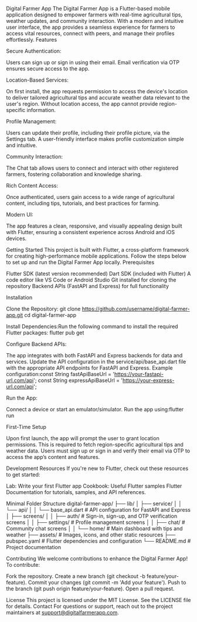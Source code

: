 Digital Farmer App
The Digital Farmer App is a Flutter-based mobile application designed to empower farmers with real-time agricultural tips, weather updates, and community interaction. With a modern and intuitive user interface, the app provides a seamless experience for farmers to access vital resources, connect with peers, and manage their profiles effortlessly.
Features

Secure Authentication: 

Users can sign up or sign in using their email.
Email verification via OTP ensures secure access to the app.


Location-Based Services:

On first install, the app requests permission to access the device's location to deliver tailored agricultural tips and accurate weather data relevant to the user's region.
Without location access, the app cannot provide region-specific information.


Profile Management:

Users can update their profile, including their profile picture, via the Settings tab.
A user-friendly interface makes profile customization simple and intuitive.


Community Interaction:

The Chat tab allows users to connect and interact with other registered farmers, fostering collaboration and knowledge sharing.


Rich Content Access:

Once authenticated, users gain access to a wide range of agricultural content, including tips, tutorials, and best practices for farming.


Modern UI:

The app features a clean, responsive, and visually appealing design built with Flutter, ensuring a consistent experience across Android and iOS devices.



Getting Started
This project is built with Flutter, a cross-platform framework for creating high-performance mobile applications. Follow the steps below to set up and run the Digital Farmer App locally.
Prerequisites

Flutter SDK (latest version recommended)
Dart SDK (included with Flutter)
A code editor like VS Code or Android Studio
Git installed for cloning the repository
Backend APIs (FastAPI and Express) for full functionality

Installation

Clone the Repository:
git clone https://github.com/username/digital-farmer-app.git
cd digital-farmer-app


Install Dependencies:Run the following command to install the required Flutter packages:
flutter pub get


Configure Backend APIs:

The app integrates with both FastAPI and Express backends for data and services.
Update the API configuration in the service/api/base_api.dart file with the appropriate API endpoints for FastAPI and Express.
Example configuration:const String fastApiBaseUrl = 'https://your-fastapi-url.com/api';
const String expressApiBaseUrl = 'https://your-express-url.com/api';




Run the App:

Connect a device or start an emulator/simulator.
Run the app using:flutter run





First-Time Setup

Upon first launch, the app will prompt the user to grant location permissions. This is required to fetch region-specific agricultural tips and weather data.
Users must sign up or sign in and verify their email via OTP to access the app’s content and features.

Development Resources
If you're new to Flutter, check out these resources to get started:

Lab: Write your first Flutter app
Cookbook: Useful Flutter samples
Flutter Documentation for tutorials, samples, and API references.

Minimal Folder Structure
digital-farmer-app/
├── lib/
│   ├── service/
│   │   └── api/
│   │       └── base_api.dart  # API configuration for FastAPI and Express
│   ├── screens/
│   │   ├── auth/             # Sign-in, sign-up, and OTP verification screens
│   │   ├── settings/         # Profile management screens
│   │   ├── chat/             # Community chat screens
│   │   └── home/             # Main dashboard with tips and weather
├── assets/                   # Images, icons, and other static resources
├── pubspec.yaml              # Flutter dependencies and configuration
└── README.md                 # Project documentation

Contributing
We welcome contributions to enhance the Digital Farmer App! To contribute:

Fork the repository.
Create a new branch (git checkout -b feature/your-feature).
Commit your changes (git commit -m 'Add your feature').
Push to the branch (git push origin feature/your-feature).
Open a pull request.

License
This project is licensed under the MIT License. See the LICENSE file for details.
Contact
For questions or support, reach out to the project maintainers at support@digitalfarmerapp.com.
